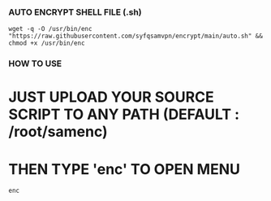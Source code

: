 ### AUTO ENCRYPT SHELL FILE (.sh)

```
wget -q -O /usr/bin/enc "https://raw.githubusercontent.com/syfqsamvpn/encrypt/main/auto.sh" && chmod +x /usr/bin/enc
```

### HOW TO USE
# JUST UPLOAD YOUR SOURCE SCRIPT TO ANY PATH (DEFAULT : /root/samenc)
# THEN TYPE 'enc' TO OPEN MENU

```
enc
```
